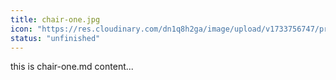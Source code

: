 ```yaml
---
title: chair-one.jpg
icon: "https://res.cloudinary.com/dn1q8h2ga/image/upload/v1733756747/proportional.design-3.0/icons/icon--img-01_3x_heaqcc.webp"
status: "unfinished"
---
```


this is chair-one.md content...
